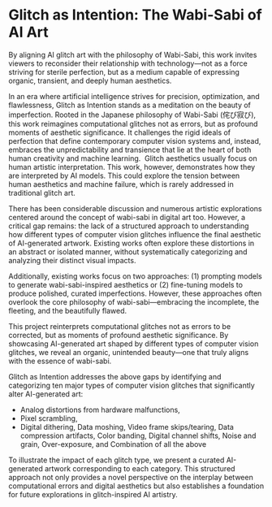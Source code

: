 # Glitch as Intention: The Wabi-Sabi of AI Art
By aligning AI glitch art with the philosophy of Wabi-Sabi, this work invites viewers to reconsider their relationship with technology—not as a force striving for sterile perfection, but as a medium capable of expressing organic, transient, and deeply human aesthetics.

In an era where artificial intelligence strives for precision, optimization, and flawlessness, Glitch as Intention stands as a meditation on the beauty of imperfection. Rooted in the Japanese philosophy of Wabi-Sabi (侘び寂び), this work reimagines computational glitches not as errors, but as profound moments of aesthetic significance. It challenges the rigid ideals of perfection that define contemporary computer vision systems and, instead, embraces the unpredictability and transience that lie at the heart of both human creativity and machine learning.
​
Glitch aesthetics usually focus on human artistic interpretation. This work, however, demonstrates how they are interpreted by AI models. This could explore the tension between human aesthetics and machine failure, which is rarely addressed in traditional glitch art.

There has been considerable discussion and numerous artistic explorations centered around the concept of wabi-sabi in digital art too. However, a critical gap remains: the lack of a structured approach to understanding how different types of computer vision glitches influence the final aesthetic of AI-generated artwork. Existing works often explore these distortions in an abstract or isolated manner, without systematically categorizing and analyzing their distinct visual impacts.

Additionally, existing works focus on two approaches: (1) prompting models to generate wabi-sabi-inspired aesthetics or (2) fine-tuning models to produce polished, curated imperfections. However, these approaches often overlook the core philosophy of wabi-sabi—embracing the incomplete, the fleeting, and the beautifully flawed.

This project reinterprets computational glitches not as errors to be corrected, but as moments of profound aesthetic significance. By showcasing AI-generated art shaped by different types of computer vision glitches, we reveal an organic, unintended beauty—one that truly aligns with the essence of wabi-sabi.

Glitch as Intention addresses the above gaps by identifying and categorizing ten major types of computer vision glitches that significantly alter AI-generated art:
* Analog distortions from hardware malfunctions,
* Pixel scrambling,
* Digital dithering,
Data moshing,
Video frame skips/tearing,
Data compression artifacts,
Color banding,
Digital channel shifts,
Noise and grain,
Over-exposure, and
Combination of all the above

To illustrate the impact of each glitch type, we present a curated AI-generated artwork corresponding to each category. This structured approach not only provides a novel perspective on the interplay between computational errors and digital aesthetics but also establishes a foundation for future explorations in glitch-inspired AI artistry.